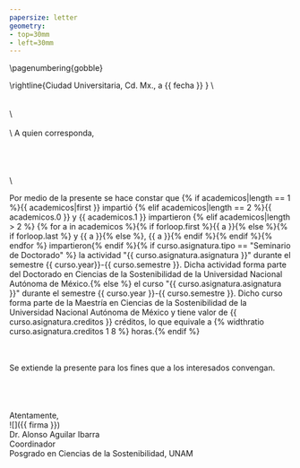 ```yaml
---
papersize: letter
geometry:
- top=30mm
- left=30mm
---
```



\pagenumbering{gobble}

\rightline{Ciudad Universitaria, Cd. Mx., a {{ fecha }} }
\ 
\
\
\
\ 
\
\
\ 
A quien corresponda,
\
\
\
\
\
\ 

Por medio de la presente se hace constar que {% if academicos|length == 1 %}{{ academicos|first }} impartió {% elif academicos|length == 2 %}{{ academicos.0 }} y {{ academicos.1 }} impartieron {% elif academicos|length > 2 %} {% for a in academicos %}{% if forloop.first %}{{ a }}{% else %}{% if forloop.last %} y {{ a }}{% else %}, {{ a }}{% endif %}{% endif %}{% endfor %} impartieron{% endif %}{% if curso.asignatura.tipo == "Seminario de Doctorado" %} la actividad "{{ curso.asignatura.asignatura }}" durante el semestre {{ curso.year}}-{{ curso.semestre }}. Dicha actividad forma parte del Doctorado en Ciencias de la Sostenibilidad de la Universidad Nacional Autónoma de México.{% else %} el curso "{{ curso.asignatura.asignatura }}" durante el semestre {{ curso.year }}-{{ curso.semestre }}. Dicho curso forma parte de la Maestría en Ciencias de la Sostenibilidad de la Universidad Nacional Autónoma de México y tiene valor de {{ curso.asignatura.creditos }} créditos, lo que equivale a {% widthratio curso.asignatura.creditos 1 8 %} horas.{% endif %}

\
\
Se extiende la presente para los fines que a los interesados convengan.
\
\
\
\
\
Atentamente,
\
![]({{ firma }})
\
Dr. Alonso Aguilar Ibarra\
Coordinador
\
Posgrado en Ciencias de la Sostenibilidad, UNAM
